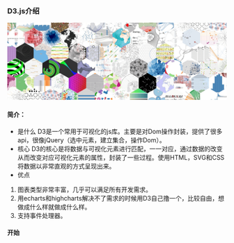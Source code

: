 ### D3.js介绍

![](./images/d3.png)

#### 简介： 
* 是什么
D3是一个常用于可视化的js库。主要是对Dom操作封装，提供了很多api，很像jQuery（选中元素，建立集合，操作Dom）。
* 核心
D3的核心是将数据与可视化元素进行匹配，一一对应，通过数据的改变从而改变对应可视化元素的属性，封装了一些过程。使用HTML，SVG和CSS将数据以非常直观的方式呈现出来。
* 优点
1. 图表类型非常丰富，几乎可以满足所有开发需求。
2. 用echarts和highcharts解决不了需求的时候用D3自己撸一个，比较自由，想做成什么样就做成什么样。
3. 支持事件处理器。

#### 开始

